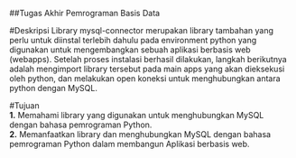 ##Tugas Akhir Pemrograman Basis Data

#Deskripsi
Library mysql-connector merupakan library tambahan yang perlu untuk diinstal terlebih dahulu pada environment python yang digunakan untuk mengembangkan sebuah aplikasi berbasis web (webapps). Setelah proses instalasi berhasil dilakukan, langkah berikutnya adalah mengimport library tersebut pada main apps yang akan dieksekusi oleh python, dan melakukan open koneksi untuk menghubungkan antara python dengan MySQL.

#Tujuan </br>
**1.** Memahami library yang digunakan untuk menghubungkan MySQL dengan bahasa pemrograman Python.</br>
**2.** Memanfaatkan library dan menghubungkan MySQL dengan bahasa pemrograman Python dalam membangun Aplikasi berbasis web.
